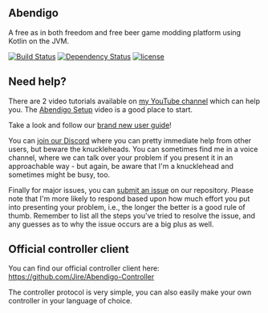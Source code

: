 ## Abendigo
A free as in both freedom and free beer game modding platform using Kotlin on the JVM.

[![Build Status](https://travis-ci.org/Jire/Abendigo.svg?branch=master)](https://travis-ci.org/Jire/Abendigo)
[![Dependency Status](https://www.versioneye.com/user/projects/57eb7b0679806f00398364c5/badge.svg?style=flat)](https://www.versioneye.com/user/projects/57eb7b0679806f00398364c5)
[![license](https://img.shields.io/github/license/Jire/Abendigo.svg)](https://github.com/Jire/Abendigo/blob/master/LICENSE.txt)

## Need help?

There are 2 video tutorials available on [my YouTube channel](https://www.youtube.com/channel/UC8dhWlMqCoCxYD1M2TnUHwA) which can help you. The [Abendigo Setup](https://www.youtube.com/watch?v=0jd0fDMDjxw) video is a good place to start.

Take a look and follow our [brand new user guide](https://github.com/Jire/Abendigo/blob/master/USER_GUIDE.md)!

You can [join our Discord](https://discord.gg/bMPe8w3) where you can pretty immediate help from other users, but beware the knuckleheads. You can sometimes find me in a voice channel, where we can talk over your problem if you present it in an approachable way - but again, be aware that I'm a knucklehead and sometimes might be busy, too.

Finally for major issues, you can [submit an issue](https://github.com/Jire/Abendigo/issues/new) on our repository. Please note that I'm more likely to respond based upon how much effort you put into presenting your problem, i.e., the longer the better is a good rule of thumb. Remember to list all the steps you've tried to resolve the issue, and any guesses as to why the issue occurs are a big plus as well.

## Official controller client

You can find our official controller client here: https://github.com/Jire/Abendigo-Controller

The controller protocol is very simple, you can also easily make your own controller in your language of choice.
